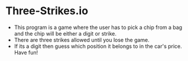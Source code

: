 # Three-Strikes.io

- This program is a game where the user has to pick a chip from a bag and the chip will be either a digit or strike. 
- There are three strikes allowed until you lose the game. 
- If its a digit then guess which position it belongs to in the car's price. Have fun!
